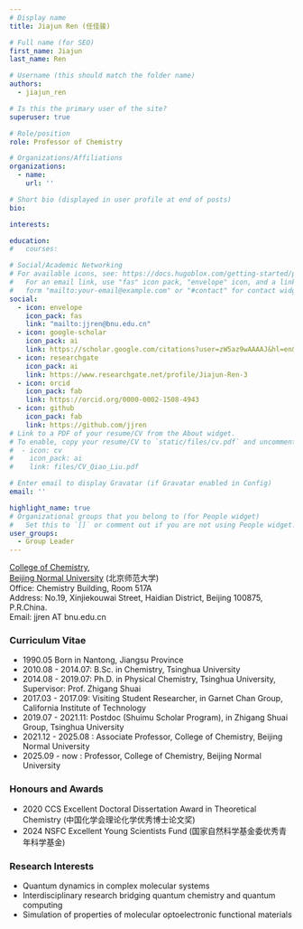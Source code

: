 ```yaml
---
# Display name
title: Jiajun Ren (任佳骏)

# Full name (for SEO)
first_name: Jiajun
last_name: Ren

# Username (this should match the folder name)
authors:
  - jiajun_ren

# Is this the primary user of the site?
superuser: true

# Role/position
role: Professor of Chemistry

# Organizations/Affiliations
organizations:
  - name: 
    url: ''

# Short bio (displayed in user profile at end of posts)
bio: 

interests:

education:
#   courses:

# Social/Academic Networking
# For available icons, see: https://docs.hugoblox.com/getting-started/page-builder/#icons
#   For an email link, use "fas" icon pack, "envelope" icon, and a link in the
#   form "mailto:your-email@example.com" or "#contact" for contact widget.
social:
  - icon: envelope
    icon_pack: fas
    link: "mailto:jjren@bnu.edu.cn"
  - icon: google-scholar
    icon_pack: ai
    link: https://scholar.google.com/citations?user=zW5az9wAAAAJ&hl=en&oi=ao
  - icon: researchgate
    icon_pack: ai
    link: https://www.researchgate.net/profile/Jiajun-Ren-3
  - icon: orcid
    icon_pack: fab
    link: https://orcid.org/0000-0002-1508-4943
  - icon: github
    icon_pack: fab
    link: https://github.com/jjren
# Link to a PDF of your resume/CV from the About widget.
# To enable, copy your resume/CV to `static/files/cv.pdf` and uncomment the lines below.
#  - icon: cv
#    icon_pack: ai
#    link: files/CV_Qiao_Liu.pdf

# Enter email to display Gravatar (if Gravatar enabled in Config)
email: ''

highlight_name: true
# Organizational groups that you belong to (for People widget)
#   Set this to `[]` or comment out if you are not using People widget. Principal Investigators/Researchers/Grad Students/Administration/Visitors/Alumni
user_groups:
  - Group Leader
---
```


[College of Chemistry](http://www.chem.bnu.edu.cn/),<br>
[Beijing Normal University](https://www.bnu.edu.cn) (北京师范大学)<br>
Office: Chemistry Building, Room 517A <br>
Address: No.19, Xinjiekouwai Street, Haidian District, Beijing 100875, P.R.China.<br>
Email: jjren AT bnu.edu.cn

### Curriculum Vitae
- 1990.05 Born in Nantong, Jiangsu Province
- 2010.08 - 2014.07: B.Sc. in Chemistry, Tsinghua University
- 2014.08 - 2019.07: Ph.D. in Physical Chemistry, Tsinghua University, Supervisor: Prof. Zhigang Shuai
- 2017.03 - 2017.09: Visiting Student Researcher, in Garnet Chan Group, California Institute of Technology
- 2019.07 - 2021.11: Postdoc (Shuimu Scholar Program), in Zhigang Shuai Group, Tsinghua University
- 2021.12 - 2025.08 : Associate Professor, College of Chemistry, Beijing Normal University
- 2025.09 - now : Professor, College of Chemistry, Beijing Normal University

### Honours and Awards
- 2020 CCS Excellent Doctoral Dissertation Award in Theoretical Chemistry (中国化学会理论化学优秀博士论文奖)
- 2024 NSFC Excellent Young Scientists Fund (国家自然科学基金委优秀青年科学基金)

### Research Interests
- Quantum dynamics in complex molecular systems
- Interdisciplinary research bridging quantum chemistry and quantum computing
- Simulation of properties of molecular optoelectronic functional materials
